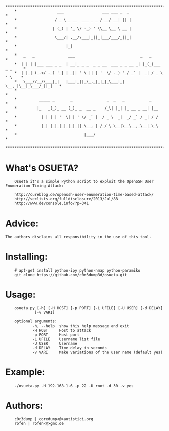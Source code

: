         ***************************************************************************
        *                  ___                 ___ ___ _  _                       *
        *                 / _ \ _ __  ___ _ _ / __/ __| || |                      *
        *                | (_) | '_ \/ -_) ' \\__ \__ \ __ |                      *
        *                 \___/| .__/\___|_||_|___/___/_||_|                      *
        *                      |_|                                                *
        *   _   _               ___                             _   _             *
        *  | | | |___ ___ _ _  | __|_ _ _  _ _ __  ___ _ _ __ _| |_(_)___ _ _     *
        *  | |_| (_-</ -_) '_| | _|| ' \ || | '  \/ -_) '_/ _` |  _| / _ \ ' \    *
        *   \___//__/\___|_|   |___|_||_\_,_|_|_|_\___|_| \__,_|\__|_\___/_||_|   *
        *                                                                         *
        *          _____ _       _               _  _   _           _             *
        *         |_   _(_)_ __ (_)_ _  __ _    /_\| |_| |_ __ _ __| |__          *
        *           | | | | '  \| | ' \/ _` |  / _ \  _|  _/ _` / _| / /          *
        *           |_| |_|_|_|_|_|_||_\__, | /_/ \_\__|\__\__,_\__|_\_\          *
        *                              |___/                                      *
        ***************************************************************************


What's OSUETA?
==============

        Osueta it's a simple Python script to exploit the OpenSSH User Enumeration Timing Attack:

        http://cureblog.de/openssh-user-enumeration-time-based-attack/
        http://seclists.org/fulldisclosure/2013/Jul/88
        http://www.devconsole.info/?p=341

Advice:
=======

	The authors disclaims all responsibility in the use of this tool.


Installing:
===========

        # apt-get install python-ipy python-nmap python-paramiko
        git clone https://github.com/c0r3dump3d/osueta.git 


Usage:
======

        osueta.py [-h] [-H HOST] [-p PORT] [-L UFILE] [-U USER] [-d DELAY]
                 [-v VARI]

        optional arguments:
                -h, --help  show this help message and exit
                -H HOST     Host to attack
                -p PORT     Host port
                -L UFILE    Username list file
                -U USER     Username
                -d DELAY    Time delay in seconds
                -v VARI     Make variations of the user name (default yes)
                
Example:
========

        ./osueta.py -H 192.168.1.6 -p 22 -U root -d 30 -v yes

Authors:
========

        c0r3dump | coredump<@>autistici.org
        rofen | rofen<@>gmx.de

